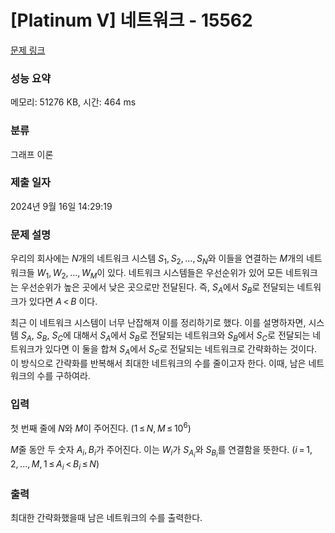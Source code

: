 # [Platinum V] 네트워크 - 15562 

[문제 링크](https://www.acmicpc.net/problem/15562) 

### 성능 요약

메모리: 51276 KB, 시간: 464 ms

### 분류

그래프 이론

### 제출 일자

2024년 9월 16일 14:29:19

### 문제 설명

<p>우리의 회사에는 <em>N</em>개의 네트워크 시스템 <em>S</em><sub>1</sub>, <em>S</em><sub>2</sub>, ..., <em>S</em><sub><em>N</em></sub>와 이들을 연결하는 <em>M</em>개의 네트워크들 <em>W</em><sub>1</sub>, <em>W</em><sub>2</sub>, ..., <em>W</em><sub><em>M</em></sub>이 있다. 네트워크 시스템들은 우선순위가 있어 모든 네트워크는 우선순위가 높은 곳에서 낮은 곳으로만 전달된다. 즉, <em>S</em><sub><em>A</em></sub>에서 <em>S</em><sub><em>B</em></sub>로 전달되는 네트워크가 있다면 <em>A</em> < <em>B</em> 이다.</p>

<p>최근 이 네트워크 시스템이 너무 난잡해져 이를 정리하기로 했다. 이를 설명하자면, 시스템 <em>S</em><sub><em>A</em></sub>, <em>S</em><sub><em>B</em></sub>, <em>S</em><sub><em>C</em></sub>에 대해서 <em>S</em><sub><em>A</em></sub>에서 <em>S</em><sub><em>B</em></sub>로 전달되는 네트워크와 <em>S</em><sub><em>B</em></sub>에서 <em>S</em><sub><em>C</em></sub>로 전달되는 네트워크가 있다면 이 둘을 합쳐 <em>S</em><sub><em>A</em></sub>에서 <em>S</em><sub><em>C</em></sub>로 전달되는 네트워크로 간략화하는 것이다. 이 방식으로 간략화를 반복해서 최대한 네트워크의 수를 줄이고자 한다. 이때, 남은 네트워크의 수를 구하여라.</p>

### 입력 

 <p>첫 번째 줄에 <em>N</em>와 <em>M</em>이 주어진다. (1 ≤ <em>N</em>, <em>M</em> ≤ 10<sup>6</sup>)</p>

<p><em>M</em>줄 동안 두 숫자 <em>A</em><sub><em>i</em></sub>, <em>B</em><sub><em>i</em></sub>가 주어진다. 이는 <em>W</em><sub><em>i</em></sub>가 <em>S</em><sub><em>A</em><sub><em>i</em></sub></sub>와 <em>S</em><sub><em>B</em><sub><em>i</em></sub></sub>를 연결함을 뜻한다. (<em>i</em> = 1, 2, ..., <em>M</em>, 1 ≤ <em>A</em><sub><em>i</em></sub> < <em>B</em><sub><em>i</em></sub> ≤ <em>N</em>)</p>

### 출력 

 <p>최대한 간략화했을때 남은 네트워크의 수를 출력한다.</p>

